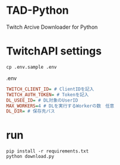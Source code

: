 # TAD-Python
Twitch Arcive Downloader for Python

# TwitchAPI settings
```
cp .env.sample .env
```

.env
```ini
TWITCH_CLIENT_ID= # ClientIDを記入
TWITCH_AUTH_TOKEN= # Tokenを記入
DL_USEE_ID= # DL対象のUserID
MAX_WORKERS=4 # DLを実行するWorkerの数　任意
DL_DIR= # 保存先パス
```

# run
```
pip install -r requirements.txt
python download.py
```